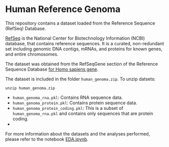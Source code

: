 # Human Reference Genoma

This repository contains a dataset loaded from the Reference Sequence (RefSeq) Database.

[RefSeq](https://www.ncbi.nlm.nih.gov/refseq/) is the National Center for Biotechnology Information (NCBI) database, that contains reference sequences. It is a curated, non-redundant set including genomic DNA contigs, mRNAs, and proteins for known genes, and entire chromosomes.

The dataset was obtained from the RefSeqGene section of the Reference Sequence Database [for Homo sapiens gene](https://ftp.ncbi.nih.gov/refseq/H_sapiens/RefSeqGene/).


The dataset is included in the folder `human_genoma.zip`.
To unzip datsets:
```
unzip human_genoma.zip
```

- `human_genoma_rna.pkl`: Contains RNA sequence data.
- `human_genoma_protein.pkl`: Contains protein sequence data.
- `human_genoma_protein_coding.pkl`: This is a subset of `human_genoma_rna.pkl` and contains only sequences that are protein coding.
- 
For more information about the datasets and the analyses performed, please refer to the notebook [EDA.ipynb](EDA.ipynb).


